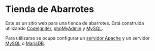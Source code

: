 # Tienda de Abarrotes

Este es un sitio web para una tienda de abarrotes. Está construida utilizando [CodeIgniter](https://www.codeigniter.com/), [phpMyAdmin](https://www.phpmyadmin.net/) y [MySQL](https://www.mysql.com/).

Para utilizarse se ocupa configurar un [servidor Apache](https://httpd.apache.org/) y un servidor [MySQL](https://www.mysql.com/) o [MariaDB](https://mariadb.org/).